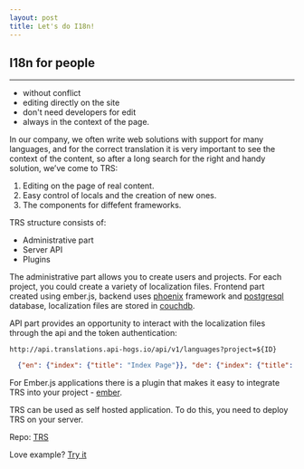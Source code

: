```yaml
---
layout: post
title: Let's do I18n!
---
```


## I18n for people
***

 * without conflict
 * editing directly on the site
 * don't need developers for edit
 * always in the context of the page.
  
In our company, we often write web solutions with support for many languages, and for the correct translation it is very important to see the context of the content, so after a long search for the right and handy solution, we’ve come to TRS:

1. Editing on the page of real content.
2. Easy control of locals and the creation of new ones.
3. The components for diffefent frameworks.

TRS structure consists of:
 * Administrative part
 * Server API
 * Plugins

The administrative part allows you to create users and projects. For each project, you could create a variety of localization files. Frontend part created using ember.js, backend uses [phoenix](http://www.phoenixframework.org/) framework and [postgresql](http://www.postgresql.org/) database, localization files are stored in [couchdb](http://couchdb.apache.org/).

API part provides an opportunity to interact with the localization files through the api and the token authentication:

`http://api.translations.api-hogs.io/api/v1/languages?project=${ID}`

```json
  {"en": {"index": {"title": "Index Page"}}, "de": {"index": {"title": "Index page de"}}}
```

For Ember.js applications there is a plugin that makes it easy to integrate TRS into your project - [ember](https://github.com/api-hogs/trs-translation).

TRS can be used as self hosted application. To do this, you need to deploy TRS on your server.

Repo: [TRS](https://github.com/api-hogs/trs)

Love example? [Try it](http://translations.api-hogs.io)

